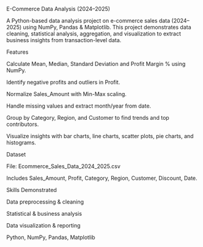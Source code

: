 E-Commerce Data Analysis (2024–2025)

A Python-based data analysis project on e-commerce sales data (2024–2025) using NumPy, Pandas & Matplotlib. This project demonstrates data cleaning, statistical analysis, aggregation, and visualization to extract business insights from transaction-level data.

Features

Calculate Mean, Median, Standard Deviation and Profit Margin % using NumPy.

Identify negative profits and outliers in Profit.

Normalize Sales_Amount with Min-Max scaling.

Handle missing values and extract month/year from date.

Group by Category, Region, and Customer to find trends and top contributors.

Visualize insights with bar charts, line charts, scatter plots, pie charts, and histograms.

Dataset

File: Ecommerce_Sales_Data_2024_2025.csv

Includes Sales_Amount, Profit, Category, Region, Customer, Discount, Date.

Skills Demonstrated

Data preprocessing & cleaning

Statistical & business analysis

Data visualization & reporting

Python, NumPy, Pandas, Matplotlib

